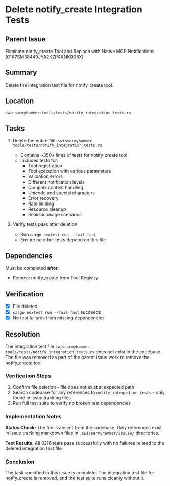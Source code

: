 # Delete notify_create Integration Tests

## Parent Issue
Eliminate notify_create Tool and Replace with Native MCP Notifications (01K7SM38449JYA2KZP4KNKQ05X)

## Summary
Delete the integration test file for notify_create tool.

## Location
`swissarmyhammer-tools/tests/notify_integration_tests.rs`

## Tasks

1. Delete the entire file: `swissarmyhammer-tools/tests/notify_integration_tests.rs`
   - Contains ~350+ lines of tests for notify_create tool
   - Includes tests for:
     - Tool registration
     - Tool execution with various parameters
     - Validation errors
     - Different notification levels
     - Complex context handling
     - Unicode and special characters
     - Error recovery
     - Rate limiting
     - Resource cleanup
     - Realistic usage scenarios

2. Verify tests pass after deletion
   - Run `cargo nextest run --fail-fast`
   - Ensure no other tests depend on this file

## Dependencies

Must be completed **after**:
- Remove notify_create from Tool Registry

## Verification

- [x] File deleted
- [x] `cargo nextest run --fail-fast` succeeds
- [x] No test failures from missing dependencies

## Resolution

The integration test file `swissarmyhammer-tools/tests/notify_integration_tests.rs` does not exist in the codebase. The file was removed as part of the parent issue work to remove the notify_create tool.

### Verification Steps
1. Confirm file deletion - file does not exist at expected path
2. Search codebase for any references to `notify_integration_tests` - only found in issue tracking files
3. Run full test suite to verify no broken test dependencies

### Implementation Notes

**Status Check:** The file is absent from the codebase. Only references exist in issue tracking markdown files in `.swissarmyhammer/issues/` directories.

**Test Results:** All 3316 tests pass successfully with no failures related to the deleted integration test file.

### Conclusion

The task specified in this issue is complete. The integration test file for notify_create is removed, and the test suite runs cleanly without it.

